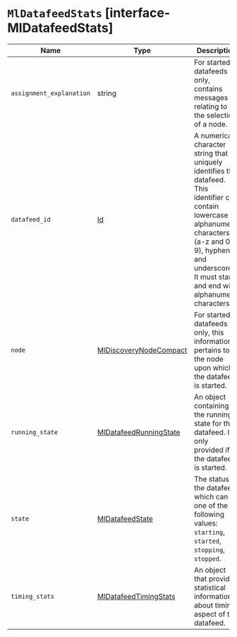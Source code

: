 # `MlDatafeedStats` [interface-MlDatafeedStats]

| Name | Type | Description |
| - | - | - |
| `assignment_explanation` | string | For started datafeeds only, contains messages relating to the selection of a node. |
| `datafeed_id` | [Id](./Id.md) | A numerical character string that uniquely identifies the datafeed. This identifier can contain lowercase alphanumeric characters (a-z and 0-9), hyphens, and underscores. It must start and end with alphanumeric characters. |
| `node` | [MlDiscoveryNodeCompact](./MlDiscoveryNodeCompact.md) | For started datafeeds only, this information pertains to the node upon which the datafeed is started. |
| `running_state` | [MlDatafeedRunningState](./MlDatafeedRunningState.md) | An object containing the running state for this datafeed. It is only provided if the datafeed is started. |
| `state` | [MlDatafeedState](./MlDatafeedState.md) | The status of the datafeed, which can be one of the following values: `starting`, `started`, `stopping`, `stopped`. |
| `timing_stats` | [MlDatafeedTimingStats](./MlDatafeedTimingStats.md) | An object that provides statistical information about timing aspect of this datafeed. |
